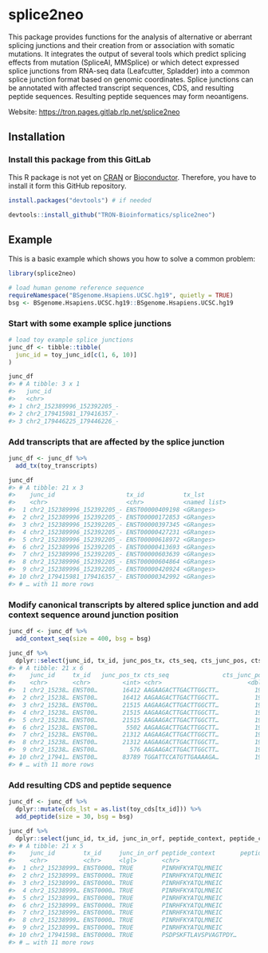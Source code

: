 
<!-- README.md is generated from README.Rmd. Please edit that file -->

# splice2neo

<!-- badges: start -->
<!-- badges: end -->

This package provides functions for the analysis of alternative or
aberrant splicing junctions and their creation from or association with
somatic mutations. It integrates the output of several tools which
predict splicing effects from mutation (SpliceAI, MMSplice) or which
detect expressed splice junctions from RNA-seq data (Leafcutter,
Spladder) into a common splice junction format based on genomic
coordinates. Splice junctions can be annotated with affected transcript
sequences, CDS, and resulting peptide sequences. Resulting peptide
sequences may form neoantigens.

Website: <https://tron.pages.gitlab.rlp.net/splice2neo>

## Installation

### Install this package from this GitLab

This R package is not yet on [CRAN](https://CRAN.R-project.org) or
[Bioconductor](https://www.bioconductor.org/). Therefore, you have to
install it form this GitHub repository.

``` r
install.packages("devtools") # if needed

devtools::install_github("TRON-Bioinformatics/splice2neo")
```

## Example

This is a basic example which shows you how to solve a common problem:

``` r
library(splice2neo)

# load human genome reference sequence
requireNamespace("BSgenome.Hsapiens.UCSC.hg19", quietly = TRUE)
bsg <- BSgenome.Hsapiens.UCSC.hg19::BSgenome.Hsapiens.UCSC.hg19
```

### Start with some example splice junctions

``` r
# load toy example splice junctions
junc_df <- tibble::tibble(
  junc_id = toy_junc_id[c(1, 6, 10)]
)

junc_df
#> # A tibble: 3 x 1
#>   junc_id                   
#>   <chr>                     
#> 1 chr2_152389996_152392205_-
#> 2 chr2_179415981_179416357_-
#> 3 chr2_179446225_179446226_-
```

### Add transcripts that are affected by the splice junction

``` r
junc_df <- junc_df %>% 
  add_tx(toy_transcripts)

junc_df
#> # A tibble: 21 x 3
#>    junc_id                    tx_id           tx_lst      
#>    <chr>                      <chr>           <named list>
#>  1 chr2_152389996_152392205_- ENST00000409198 <GRanges>   
#>  2 chr2_152389996_152392205_- ENST00000172853 <GRanges>   
#>  3 chr2_152389996_152392205_- ENST00000397345 <GRanges>   
#>  4 chr2_152389996_152392205_- ENST00000427231 <GRanges>   
#>  5 chr2_152389996_152392205_- ENST00000618972 <GRanges>   
#>  6 chr2_152389996_152392205_- ENST00000413693 <GRanges>   
#>  7 chr2_152389996_152392205_- ENST00000603639 <GRanges>   
#>  8 chr2_152389996_152392205_- ENST00000604864 <GRanges>   
#>  9 chr2_152389996_152392205_- ENST00000420924 <GRanges>   
#> 10 chr2_179415981_179416357_- ENST00000342992 <GRanges>   
#> # … with 11 more rows
```

### Modify canonical transcripts by altered splice junction and add context sequence around junction position

``` r
junc_df <- junc_df %>% 
  add_context_seq(size = 400, bsg = bsg)

junc_df %>% 
  dplyr::select(junc_id, tx_id, junc_pos_tx, cts_seq, cts_junc_pos, cts_id)
#> # A tibble: 21 x 6
#>    junc_id     tx_id   junc_pos_tx cts_seq               cts_junc_pos cts_id    
#>    <chr>       <chr>         <int> <chr>                        <dbl> <chr>     
#>  1 chr2_15238… ENST00…       16412 AAGAAGACTTGACTTGGCTT…          199 ef6060403…
#>  2 chr2_15238… ENST00…       16412 AAGAAGACTTGACTTGGCTT…          199 ef6060403…
#>  3 chr2_15238… ENST00…       21515 AAGAAGACTTGACTTGGCTT…          199 729100c15…
#>  4 chr2_15238… ENST00…       21515 AAGAAGACTTGACTTGGCTT…          199 ef6060403…
#>  5 chr2_15238… ENST00…       21515 AAGAAGACTTGACTTGGCTT…          199 729100c15…
#>  6 chr2_15238… ENST00…        5502 AAGAAGACTTGACTTGGCTT…          199 ef6060403…
#>  7 chr2_15238… ENST00…       21312 AAGAAGACTTGACTTGGCTT…          199 729100c15…
#>  8 chr2_15238… ENST00…       21312 AAGAAGACTTGACTTGGCTT…          199 ef6060403…
#>  9 chr2_15238… ENST00…         576 AAGAAGACTTGACTTGGCTT…          199 8c2b828f5…
#> 10 chr2_17941… ENST00…       83789 TGGATTCCATGTTGAAAAGA…          199 744c11d66…
#> # … with 11 more rows
```

### Add resulting CDS and peptide sequence

``` r
junc_df <- junc_df %>% 
  dplyr::mutate(cds_lst = as.list(toy_cds[tx_id])) %>% 
  add_peptide(size = 30, bsg = bsg)

junc_df %>% 
  dplyr::select(junc_id, tx_id, junc_in_orf, peptide_context, peptide_context_junc_pos)
#> # A tibble: 21 x 5
#>    junc_id        tx_id     junc_in_orf peptide_context       peptide_context_j…
#>    <chr>          <chr>     <lgl>       <chr>                              <dbl>
#>  1 chr2_15238999… ENST0000… TRUE        PINRHFKYATQLMNEIC                     14
#>  2 chr2_15238999… ENST0000… TRUE        PINRHFKYATQLMNEIC                     14
#>  3 chr2_15238999… ENST0000… TRUE        PINRHFKYATQLMNEIC                     14
#>  4 chr2_15238999… ENST0000… TRUE        PINRHFKYATQLMNEIC                     14
#>  5 chr2_15238999… ENST0000… TRUE        PINRHFKYATQLMNEIC                     14
#>  6 chr2_15238999… ENST0000… TRUE        PINRHFKYATQLMNEIC                     14
#>  7 chr2_15238999… ENST0000… TRUE        PINRHFKYATQLMNEIC                     14
#>  8 chr2_15238999… ENST0000… TRUE        PINRHFKYATQLMNEIC                     14
#>  9 chr2_15238999… ENST0000… TRUE        PINRHFKYATQLMNEIC                     14
#> 10 chr2_17941598… ENST0000… TRUE        PSDPSKFTLAVSPVAGTPDY…                 14
#> # … with 11 more rows
```
